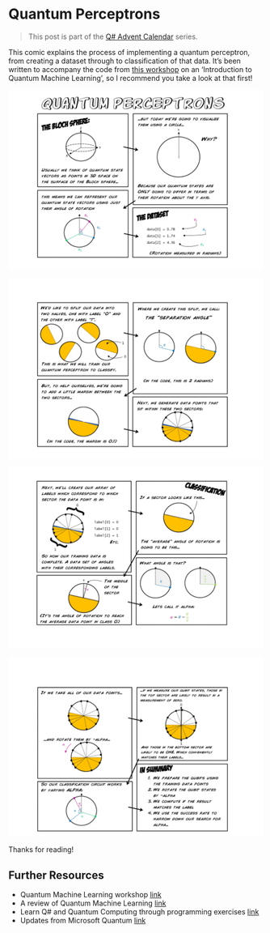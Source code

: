 # Quantum Perceptrons

> This post is part of the [Q# Advent Calendar](https://blogs.msdn.microsoft.com/visualstudio/2018/11/15/q-advent-calendar-2018/) series.

This comic explains the process of implementing a quantum perceptron, from creating a dataset through to classification of that data. It’s been written to accompany the code from [this workshop](https://github.com/Microsoft/MLADS2018-QuantumML) on an ‘Introduction to Quantum Machine Learning’, so I recommend you take a look at that first!

![Page 1](./Images/page-01.jpg)

![Page 2](./Images/page-02.jpg)

![Page 3](./Images/page-03.jpg)

![Page 4](./Images/page-04.jpg)

Thanks for reading!

## Further Resources

- Quantum Machine Learning workshop [link](https://github.com/Microsoft/MLADS2018-QuantumML)
- A review of Quantum Machine Learning [link](https://arxiv.org/pdf/1611.09347.pdf)
- Learn Q# and Quantum Computing through programming exercises [link](https://github.com/Microsoft/QuantumKatas)
- Updates from Microsoft Quantum [link](https://twitter.com/MSFTQuantum)